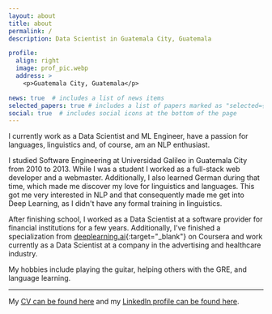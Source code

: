 ```yaml
---
layout: about
title: about
permalink: /
description: Data Scientist in Guatemala City, Guatemala

profile:
  align: right
  image: prof_pic.webp
  address: >
    <p>Guatemala City, Guatemala</p>

news: true  # includes a list of news items
selected_papers: true # includes a list of papers marked as "selected={true}"
social: true  # includes social icons at the bottom of the page
---
```


I currently work as a Data Scientist and ML Engineer, have a passion for languages, linguistics and, of course, am an NLP enthusiast.

I studied Software Engineering at Universidad Galileo in Guatemala City from 2010 to 2013. While I was a student I worked as a full-stack web developer and a webmaster. Additionally, I also learned German during that time, which made me discover my love for linguistics and languages. This got me very interested in NLP and that consequently made me get into Deep Learning, as I didn't have any formal training in linguistics.

After finishing school, I worked as a Data Scientist at a software provider for financial institutions for a few years. Additionally, I've finished a specialization from [deeplearning.ai](https://deeplearning.ai){:target="\_blank"} on Coursera and work currently as a Data Scientist at a company in the advertising and healthcare industry.

My hobbies include playing the guitar, helping others with the GRE, and language learning.

***

My [CV can be found here](https://jjdv.xyz/personal/cv.pdf) and my [LinkedIn profile can be found here](https://linkedin.com/in/jjdelvalle).

